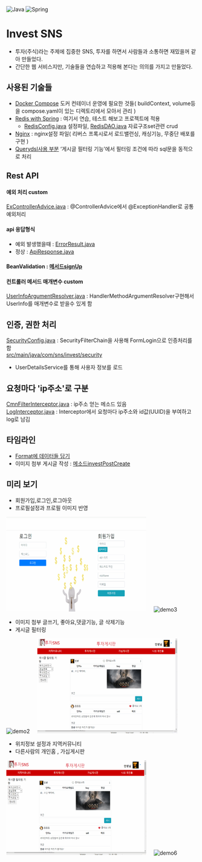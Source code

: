 ![Java](https://img.shields.io/badge/java-%23ED8B00.svg?style=for-the-badge&logo=java&logoColor=white)
![Spring](https://img.shields.io/badge/spring-%236DB33F.svg?style=for-the-badge&logo=spring&logoColor=white)  

# Invest SNS
* 투자(주식)라는 주제에 집중한 SNS, 투자를 하면서 사람들과 소통하면 재밌을꺼 같아 만들었다.
* 간단한 웹 서비스지만, 기술들을 연습하고 적용해 본다는 의의를 가지고 만들었다.

## 사용된 기술들
* [Docker Compose](https://github.com/doriver/DockerTest01/tree/master/compose/03)
도커 컨테이너 운영에 필요한 것들( buildContext, volume등을 compose.yaml이 있는 디렉토리에서 모아서 관리 )
* [Redis with Spring](https://github.com/doriver/SpringRedis01) : 여기서 연습, 테스트 해보고 프로젝트에 적용
  * [RedisConfig.java](https://github.com/doriver/stock_invest_sns_current/blob/master/src/main/java/com/sns/invest/config/RedisConfig.java) 설정파일, [RedisDAO.java](https://github.com/doriver/stock_invest_sns_current/blob/master/src/main/java/com/sns/invest/post/dao/RedisDAO.java) 자료구조set관련 crud
* [Nginx](https://github.com/doriver/DockerTest01/blob/master/compose/03/webServer/etcNginx/conf.d/default.conf) : nginx설정 파일( 리버스 프록시로서 로드밸런싱, 캐싱기능, 무중단 배포를 구현 )
* [Querydsl사용 부분](https://github.com/doriver/stock_invest_sns_current/blob/master/src/main/java/com/sns/invest/post/dao/custom/InvestPostRepositoryCustomImpl.java)  ‘게시글 필터링 기능’에서 필터링 조건에 따라 sql문을 동적으로 처리
## Rest API
#### 예외 처리 custom
[ExControllerAdvice.java](https://github.com/doriver/stock_invest_sns_current/blob/master/src/main/java/com/sns/invest/exception/advice/ExControllerAdvice.java) : @ControllerAdvice에서 @ExceptionHandler로 공통예외처리
#### api 응답형식
* 예외 발생했을때 : [ErrorResult.java](https://github.com/doriver/stock_invest_sns_current/blob/master/src/main/java/com/sns/invest/exception/ErrorResult.java)
* 정상 : [ApiResponse.java](https://github.com/doriver/stock_invest_sns_current/blob/master/src/main/java/com/sns/invest/common/ApiResponse.java)
#### BeanValidation : [메서드signUp](https://github.com/doriver/stock_invest_sns_current/blob/master/src/main/java/com/sns/invest/user/UserRestController.java#L62)
#### 컨트롤러 메서드 매개변수 custom
[UserInfoArgumentResolver.java](https://github.com/doriver/stock_invest_sns_current/blob/master/src/main/java/com/sns/invest/common/argumentResolver/UserInfoArgumentResolver.java) : HandlerMethodArgumentResolver구현해서 UserInfo를 매개변수로 받을수 있게 함
## 인증, 권한 처리
[SecurityConfig.java](https://github.com/doriver/stock_invest_sns_current/blob/master/src/main/java/com/sns/invest/config/SecurityConfig.java) : SecurityFilterChain을 사용해 FormLogin으로 인증처리를 함     
[src/main/java/com/sns/invest/security](https://github.com/doriver/stock_invest_sns_current/tree/master/src/main/java/com/sns/invest/security)
* UserDetailsService를 통해 사용자 정보를 로드

## 요청마다 'ip주소'로 구분
[CmnFilterInterceptor.java](https://github.com/doriver/stock_invest_sns_current/blob/master/src/main/java/com/sns/invest/common/CmnFilterInterceptor.java) : ip주소 얻는 메소드 있음    
[LogInterceptor.java](https://github.com/doriver/stock_invest_sns_current/blob/master/src/main/java/com/sns/invest/common/interceptor/LogInterceptor.java) : Interceptor에서 요청마다 ip주소와 id값(UUID)을 부여하고 log로 남김

## 타임라인
* [Format에 데이터들 담기](https://github.com/doriver/stock_invest_sns_current/blob/master/src/main/java/com/sns/invest/post/bo/PostBO.java#L79)
* 이미지 첨부 게시글 작성 : [메소드investPostCreate](https://github.com/doriver/stock_invest_sns_current/blob/master/src/main/java/com/sns/invest/post/PostCreateController.java#L40)
## 미리 보기
* 회원가입,로그인,로그아웃
* 프로필설정과 프로필 이미지 반영
<div>
  <img src="demo_gif/회원가입,로그인,로그아웃.gif" alt="demo1" width="370" height="250">
  &nbsp&nbsp&nbsp
  <img src="demo_gif/프로필설정.gif" alt="demo3" width="370" height="250">  
</div>
     
* 이미지 첨부 글쓰기, 좋아요,댓글기능, 글 삭제기능    
* 게시글 필터링
<div>
  <img src="demo_gif/글쓰기,좋아요,댓글,글삭제.gif" alt="demo2" width="370" height="250">
  &nbsp&nbsp&nbsp
  <img src="demo_gif/필터링.gif" alt="demo4" width="370" height="250">  
</div>

* 위치정보 설정과 지역커뮤니티
* 다른사람의 개인홈 , 가십게시판    
<div>
  <img src="demo_gif/위치설정.gif" alt="demo5" width="370" height="250">
  &nbsp&nbsp&nbsp
  <img src="demo_gif/개인홈,가십게시판.gif" alt="demo6" width="370" height="250">  
</div>



